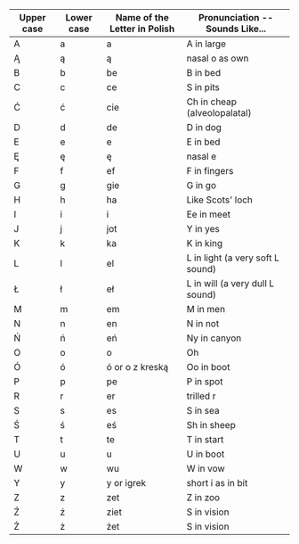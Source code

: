 | Upper case | Lower case | Name of the Letter in Polish | Pronunciation -- Sounds Like...  |
| ---------- | ---------- | ---------------------------- | -------------------------------- |
| A          | a          | a                            | A in large                       |
| Ą          | ą          | ą                            | nasal o as own                   |
| B          | b          | be                           | B in bed                         |
| C          | c          | ce                           | S in pits                        |
| Ć          | ć          | cie                          | Ch in cheap (alveolopalatal)     |
| D          | d          | de                           | D in dog                         |
| E          | e          | e                            | E in bed                         |
| Ę          | ę          | ę                            | nasal e                          |
| F          | f          | ef                           | F in fingers                     |
| G          | g          | gie                          | G in go                          |
| H          | h          | ha                           | Like Scots' loch                 |
| I          | i          | i                            | Ee in meet                       |
| J          | j          | jot                          | Y in yes                         |
| K          | k          | ka                           | K in king                        |
| L          | l          | el                           | L in light (a very soft L sound) |
| Ł          | ł          | eł                           | L in will (a very dull L sound)  |
| M          | m          | em                           | M in men                         |
| N          | n          | en                           | N in not                         |
| Ń          | ń          | eń                           | Ny in canyon                     |
| O          | o          | o                            | Oh                               |
| Ó          | ó          | ó or o z kreską              | Oo in boot                       |
| P          | p          | pe                           | P in spot                        |
| R          | r          | er                           | trilled r                        |
| S          | s          | es                           | S in sea                         |
| Ś          | ś          | eś                           | Sh in sheep                      |
| T          | t          | te                           | T in start                       |
| U          | u          | u                            | U in boot                        |
| W          | w          | wu                           | W in vow                         |
| Y          | y          | y or igrek                   | short i as in bit                |
| Z          | z          | zet                          | Z in zoo                         |
| Ź          | ź          | ziet                         | S in vision                      |
| Ż          | ż          | żet                          | S in vision                      |